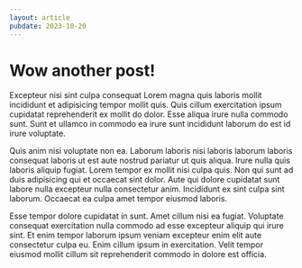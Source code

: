 ```yaml
---
layout: article
pubdate: 2023-10-20
---
```


# Wow another post!

Excepteur nisi sint culpa consequat Lorem magna quis laboris mollit incididunt et adipisicing tempor mollit quis. Quis cillum exercitation ipsum cupidatat reprehenderit ex mollit do dolor. Esse aliqua irure nulla commodo sunt. Sunt et ullamco in commodo ea irure sunt incididunt laborum do est id irure voluptate.

Quis anim nisi voluptate non ea. Laborum laboris nisi laboris laborum laboris consequat laboris ut est aute nostrud pariatur ut quis aliqua. Irure nulla quis laboris aliquip fugiat. Lorem tempor ex mollit nisi culpa quis. Non qui sunt ad duis adipisicing qui et occaecat sint dolor. Aute qui dolore cupidatat sunt labore nulla excepteur nulla consectetur anim. Incididunt ex sint culpa sint laborum. Occaecat ea culpa amet tempor eiusmod laboris.

Esse tempor dolore cupidatat in sunt. Amet cillum nisi ea fugiat. Voluptate consequat exercitation nulla commodo ad esse excepteur aliquip qui irure sint. Et enim tempor laborum ipsum veniam excepteur enim elit aute consectetur culpa eu. Enim cillum ipsum in exercitation. Velit tempor eiusmod mollit cillum sit reprehenderit commodo in dolore est officia.